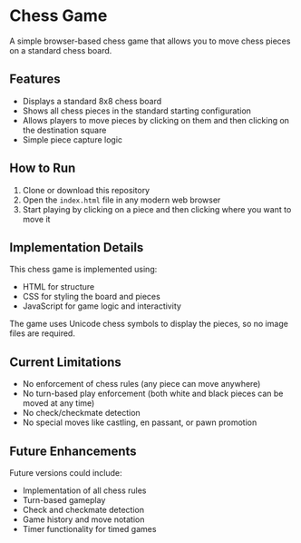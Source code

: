# Chess Game

A simple browser-based chess game that allows you to move chess pieces on a standard chess board.

## Features

- Displays a standard 8x8 chess board
- Shows all chess pieces in the standard starting configuration
- Allows players to move pieces by clicking on them and then clicking on the destination square
- Simple piece capture logic

## How to Run

1. Clone or download this repository
2. Open the `index.html` file in any modern web browser
3. Start playing by clicking on a piece and then clicking where you want to move it

## Implementation Details

This chess game is implemented using:
- HTML for structure
- CSS for styling the board and pieces
- JavaScript for game logic and interactivity

The game uses Unicode chess symbols to display the pieces, so no image files are required.

## Current Limitations

- No enforcement of chess rules (any piece can move anywhere)
- No turn-based play enforcement (both white and black pieces can be moved at any time)
- No check/checkmate detection
- No special moves like castling, en passant, or pawn promotion

## Future Enhancements

Future versions could include:
- Implementation of all chess rules
- Turn-based gameplay
- Check and checkmate detection
- Game history and move notation
- Timer functionality for timed games 